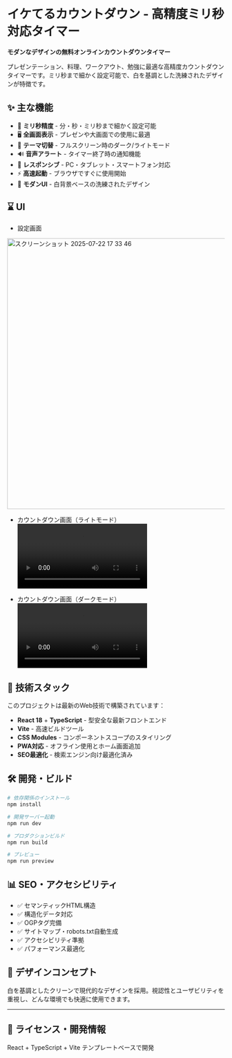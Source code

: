 # イケてるカウントダウン - 高精度ミリ秒対応タイマー

**モダンなデザインの無料オンラインカウントダウンタイマー**

プレゼンテーション、料理、ワークアウト、勉強に最適な高精度カウントダウンタイマーです。ミリ秒まで細かく設定可能で、白を基調とした洗練されたデザインが特徴です。

## ✨ 主な機能

- 🎯 **ミリ秒精度** - 分・秒・ミリ秒まで細かく設定可能
- 🖥️ **全画面表示** - プレゼンや大画面での使用に最適
- 🌙 **テーマ切替** - フルスクリーン時のダーク/ライトモード
- 🔊 **音声アラート** - タイマー終了時の通知機能
- 📱 **レスポンシブ** - PC・タブレット・スマートフォン対応
- ⚡ **高速起動** - ブラウザですぐに使用開始
- 🎨 **モダンUI** - 白背景ベースの洗練されたデザイン

## ⌛️ UI
- 設定画面
<img width="975" height="627" alt="スクリーンショット 2025-07-22 17 33 46" src="https://github.com/user-attachments/assets/c54a1eaf-9483-4bb7-97a9-46c9bbbf43b0" />

- カウントダウン画面（ライトモード）
<Video src="https://github.com/user-attachments/assets/16e76de4-e62b-4728-9f8d-fc7317d84cf1" /> |

- カウントダウン画面（ダークモード）
<Video src="https://github.com/user-attachments/assets/173f3335-2ebb-4b6a-8ff0-0fb822a1b03d" /> |


## 🚀 技術スタック

このプロジェクトは最新のWeb技術で構築されています：

- **React 18** + **TypeScript** - 型安全な最新フロントエンド
- **Vite** - 高速ビルドツール
- **CSS Modules** - コンポーネントスコープのスタイリング
- **PWA対応** - オフライン使用とホーム画面追加
- **SEO最適化** - 検索エンジン向け最適化済み

## 🛠️ 開発・ビルド

```bash
# 依存関係のインストール
npm install

# 開発サーバー起動
npm run dev

# プロダクションビルド
npm run build

# プレビュー
npm run preview
```

## 📊 SEO・アクセシビリティ

- ✅ セマンティックHTML構造
- ✅ 構造化データ対応
- ✅ OGPタグ完備
- ✅ サイトマップ・robots.txt自動生成
- ✅ アクセシビリティ準拠
- ✅ パフォーマンス最適化

## 🎨 デザインコンセプト

白を基調としたクリーンで現代的なデザインを採用。視認性とユーザビリティを重視し、どんな環境でも快適に使用できます。

---

## 📝 ライセンス・開発情報

React + TypeScript + Vite テンプレートベースで開発
